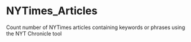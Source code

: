 NYTimes_Articles
================

Count number of NYTimes articles containing keywords or phrases using the NYT Chronicle tool
